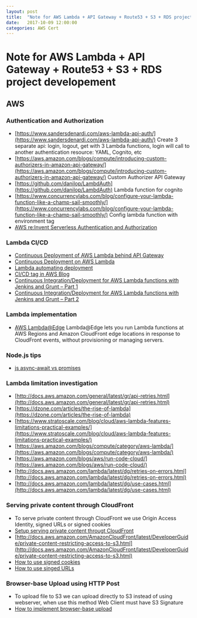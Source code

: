 ```yaml
---
layout: post
title:  "Note for AWS Lambda + API Gateway + Route53 + S3 + RDS project developement"
date:   2017-10-09 12:00:00
categories: AWS Cert
---
```


Note for AWS Lambda + API Gateway + Route53 + S3 + RDS project developement
====

AWS
-----

### Authentication and Authorization
* [https://www.sandersdenardi.com/aws-lambda-api-auth/](https://www.sandersdenardi.com/aws-lambda-api-auth/)
Create 3 separate api: login, logout, get with 3 Lambda functions, login will call to another authentication resource: YAML, Cognito, etc
* [https://aws.amazon.com/blogs/compute/introducing-custom-authorizers-in-amazon-api-gateway/](https://aws.amazon.com/blogs/compute/introducing-custom-authorizers-in-amazon-api-gateway/)
Custom Authorizer API Gateway
* [https://github.com/danilop/LambdAuth](https://github.com/danilop/LambdAuth) Lambda function for cognito
* [https://www.concurrencylabs.com/blog/configure-your-lambda-function-like-a-champ-sail-smoothly/](https://www.concurrencylabs.com/blog/configure-your-lambda-function-like-a-champ-sail-smoothly/)
Config lambda function with environment tag
* [AWS re:Invent Serverless Authentication and Authorization](https://gitlab.com/wingadium/ReadingDocument/blob/f21f586f2bae119d94c9c006c846783be31c9e26/Serverless%20Authentication%20AWS%20Re%20Invent%202016.pdf)

### Lambda CI/CD

* [Continuous Deployment of AWS Lambda behind API Gateway](https://blog.jayway.com/2016/09/07/continuous-deployment-aws-lambda-behind-api-gateway/)
* [Continuous Deployment on AWS Lambda](https://blog.jayway.com/2016/07/07/continuous-deployment-aws-lambda/)
* [Lambda automating deployment](http://docs.aws.amazon.com/lambda/latest/dg/automating-deployment.html)
* [CI/CD tag in AWS Blog](https://aws.amazon.com/blogs/compute/tag/cicd/)
* [Continuous Integration/Deployment for AWS Lambda functions with Jenkins and Grunt – Part 1](https://aws.amazon.com/blogs/compute/continuous-integration-deployment-for-aws-lambda-functions-with-jenkins-and-grunt-part-1/)
* [Continuous Integration/Deployment for AWS Lambda functions with Jenkins and Grunt – Part 2](https://aws.amazon.com/blogs/compute/continuous-integration-deployment-for-aws-lambda-functions-with-jenkins-and-grunt-part-2/)

### Lambda implementation
* [AWS Lambda@Edge](http://docs.aws.amazon.com/lambda/latest/dg/lambda-edge.html) Lambda@Edge lets you run Lambda functions at AWS Regions and Amazon CloudFront edge locations in response to CloudFront events, without provisioning or managing servers.

### Node.js tips
* [js async-await vs promises](https://hackernoon.com/6-reasons-why-javascripts-async-await-blows-promises-away-tutorial-c7ec10518dd9)

### Lambda limitation investigation

* [http://docs.aws.amazon.com/general/latest/gr/api-retries.html](http://docs.aws.amazon.com/general/latest/gr/api-retries.html)
* [https://dzone.com/articles/the-rise-of-lambda](https://dzone.com/articles/the-rise-of-lambda)
* [https://www.stratoscale.com/blog/cloud/aws-lambda-features-limitations-practical-examples/](https://www.stratoscale.com/blog/cloud/aws-lambda-features-limitations-practical-examples/)
* [https://aws.amazon.com/blogs/compute/category/aws-lambda/](https://aws.amazon.com/blogs/compute/category/aws-lambda/)
* [https://aws.amazon.com/blogs/aws/run-code-cloud/](https://aws.amazon.com/blogs/aws/run-code-cloud/)
* [http://docs.aws.amazon.com/lambda/latest/dg/retries-on-errors.html](http://docs.aws.amazon.com/lambda/latest/dg/retries-on-errors.html)
* [http://docs.aws.amazon.com/lambda/latest/dg/use-cases.html](http://docs.aws.amazon.com/lambda/latest/dg/use-cases.html)

### Serving private content through CloudFront
* To serve private content through CloudFront we use Origin Access Identity, signed URLs or signed cookies
* [Setup serving private content througt CloudFront](http://docs.aws.amazon.com/AmazonCloudFront/latest/DeveloperGuide/private-content-task-list.html)
* [http://docs.aws.amazon.com/AmazonCloudFront/latest/DeveloperGuide/private-content-restricting-access-to-s3.html](http://docs.aws.amazon.com/AmazonCloudFront/latest/DeveloperGuide/private-content-restricting-access-to-s3.html)
* [How to use signed cookies](http://docs.aws.amazon.com/AmazonCloudFront/latest/DeveloperGuide/private-content-signed-cookies.html)
* [How to use singed URLs](http://docs.aws.amazon.com/AmazonCloudFront/latest/DeveloperGuide/private-content-signed-urls.html)

### Browser-base Upload using HTTP Post
* To upload file to S3 we can upload directly to S3 instead of using webserver, when use this method Web Client must have S3 Signature
* [How to implement browser-base upload](http://docs.aws.amazon.com/AmazonS3/latest/API/sigv4-UsingHTTPPOST.html)
